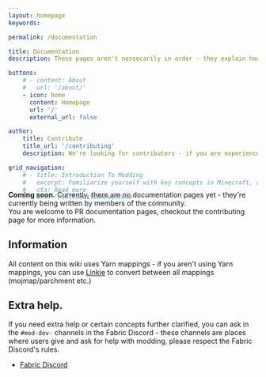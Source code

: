 ```yaml
---
layout: homepage
keywords:

permalink: /documentation

title: Documentation
description: These pages aren't nessecarily in order - they explain how certain features of the game works.

buttons:
    # - content: About
    #   url: '/about/'
    - icon: home
      content: Homepage
      url: '/'
      external_url: false

author:
    title: Contribute
    title_url: '/contributing'
    description: We're looking for contributors - if you are experienced with the Fabric Toolchain, you are more than welcome to look at our roadmap and create a pull request.

grid_navigation:
    # - title: Introduction To Modding
    #   excerpt: Familiarize yourself with key concepts in Minecraft, and understand the Fabric Toolchain.
    #   cta: Read more
    #   url: '/introduction/welcome'  
---
```


<div class="callout callout--danger" style="margin-top: -10%;">
    <p><strong>Coming soon.</strong> Currently, there are no documentation pages yet - they're currently being written by members of the community.<br>You are welcome to PR documentation pages, checkout the contributing page for more information.</p>
</div>

## Information

All content on this wiki uses Yarn mappings - if you aren't using Yarn mappings, you can use [Linkie](https://linkie.shedaniel.me/mappings) to convert between all mappings (mojmap/parchment etc.)

## Extra help.

If you need extra help or certain concepts further clarified, you can ask in the `#mod-dev-` channels in the Fabric Discord - these channels are places where users give and ask for help with modding, please respect the Fabric Discord's rules.

- [Fabric Discord](https://discord.gg/v6v4pMv)